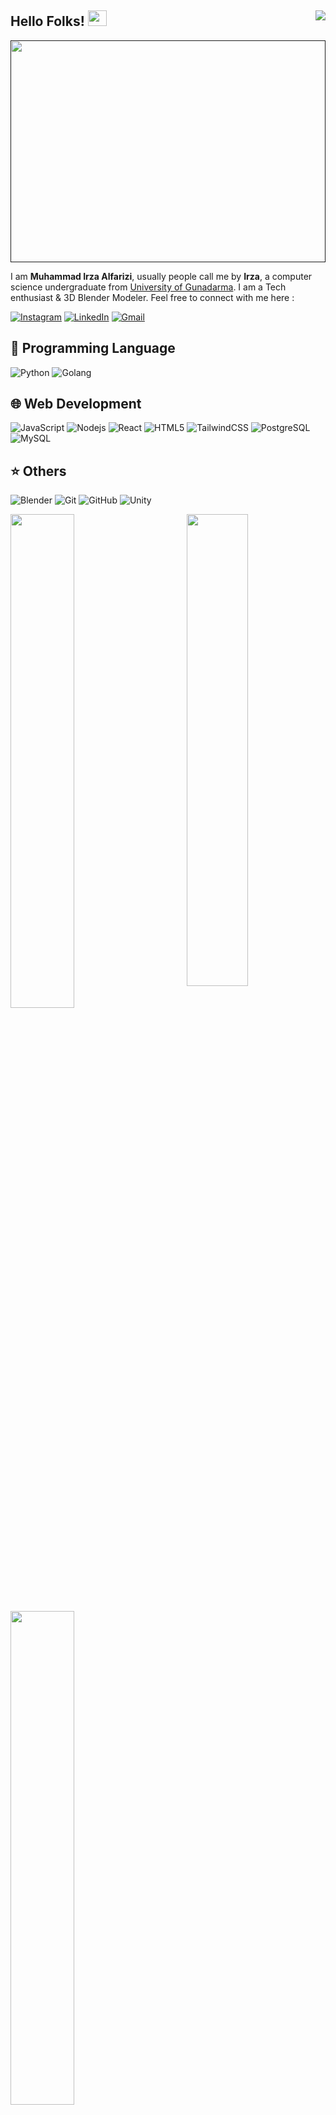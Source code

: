 ## Hello Folks! <img src="https://media.tenor.com/VuWMeLXobM0AAAAi/iroha-blue-archive.gif" width="30" height="25"> <a href="https://visitorbadge.io/status?path=https%3A%2F%2Fgithub.com%2Ffarizirza"><img align = "right" src="https://api.visitorbadge.io/api/visitors?path=https%3A%2F%2Fgithub.com%2Ffarizirza&label=VISITORS&labelColor=%23d9e3f0&countColor=%23d85c7c"/></a>
<a href=""><img src="https://i.imgur.com/ohtv29p.png" width="100%" height=355/></a>
<p align="center">
</p>

I am **Muhammad Irza Alfarizi**, usually people call me by **Irza**, a computer science undergraduate from [University of Gunadarma](https://www.gunadarma.ac.id/). I am a Tech enthusiast & 3D Blender Modeler. Feel free to connect with me here :

[![Instagram](https://img.shields.io/badge/Instagram-E4405F?style=for-the-badge&logo=instagram&logoColor=white)](https://www.instagram.com/fariz_irza)
[![LinkedIn](https://img.shields.io/badge/LinkedIn-0077B5?style=for-the-badge&logo=linkedin&logoColor=white)](https://www.linkedin.com/in/farizirza/)
[![Gmail](https://img.shields.io/badge/Gmail-D14836?style=for-the-badge&logo=gmail&logoColor=white)](mailto:farizirza77@gmail.com)

## 📖 Programming Language

![Python](https://img.shields.io/badge/Python-FFD43B?style=for-the-badge&logo=python&logoColor=blue)
![Golang](https://img.shields.io/badge/Go-00ADD8?style=for-the-badge&logo=go&logoColor=white])

## 🌐 Web Development

![JavaScript](https://img.shields.io/badge/JavaScript-323330?style=for-the-badge&logo=javascript&logoColor=F7DF1E)
![Nodejs](https://img.shields.io/badge/Node%20js-339933?style=for-the-badge&logo=nodedotjs&logoColor=white)
![React](https://img.shields.io/badge/React-20232A?style=for-the-badge&logo=react&logoColor=61DAFB)
![HTML5](https://img.shields.io/badge/HTML5-E34F26?style=for-the-badge&logo=html5&logoColor=white)
![TailwindCSS](https://img.shields.io/badge/Tailwind_CSS-38B2AC?style=for-the-badge&logo=tailwind-css&logoColor=white)
![PostgreSQL](https://img.shields.io/badge/PostgreSQL-316192?style=for-the-badge&logo=postgresql&logoColor=white)
![MySQL](https://img.shields.io/badge/MySQL-005C84?style=for-the-badge&logo=mysql&logoColor=white)

## ⭐ Others

![Blender](https://img.shields.io/badge/blender-%23F5792A.svg?style=for-the-badge&logo=blender&logoColor=white)
![Git](https://img.shields.io/badge/GIT-E44C30?style=for-the-badge&logo=git&logoColor=white)
![GitHub](https://img.shields.io/badge/GitHub-100000?style=for-the-badge&logo=github&logoColor=white)
![Unity](https://img.shields.io/badge/Unity-100000?style=for-the-badge&logo=unity&logoColor=white)

<img align="right" width="44%" src="https://media1.tenor.com/m/CsnqaVZnb6wAAAAd/iroha-blue-archive.gif"/>
<a href="https://github.com/farizirza"><img width="45%" src="https://github-readme-stats.vercel.app/api?username=farizirza&theme=dracula&show_icons=true&hide_border=true&count_private=true"></a>
<a href="https://github.com/farizirza"><img width="45%" src="https://github-readme-stats.vercel.app/api/top-langs/?username=farizirza&theme=dracula&show_icons=true&hide_border=true&layout=compact"></a>


